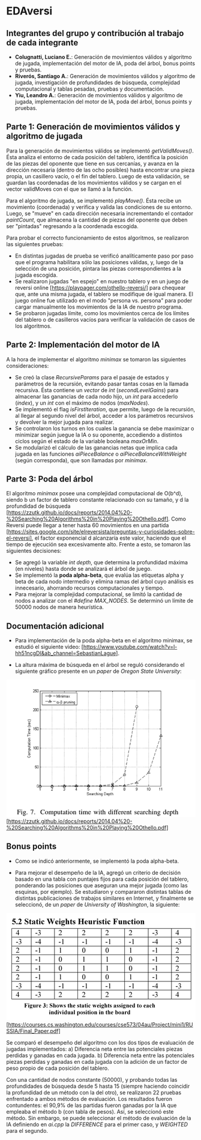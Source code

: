 # EDAversi

## Integrantes del grupo y contribución al trabajo de cada integrante

* **Colugnatti, Luciano E.**: Generación de movimientos válidos y algoritmo de jugada, implementación del motor de IA, poda
del árbol, bonus points y pruebas.
* **Riverós, Santiago A.**: Generación de movimientos válidos y algoritmo de jugada, investigación de profundidades de búsqueda, 
complejidad computacional y tablas pesadas, pruebas y documentación.
* **Yiu, Leandro A.**: Generación de movimientos válidos y algoritmo de jugada, implementación del motor de IA, poda
del árbol, bonus points y pruebas.


## Parte 1: Generación de movimientos válidos y algoritmo de jugada

Para la generación de movimientos válidos se implementó *getValidMoves()*. Ésta analiza el entorno de cada 
posición del tablero, identifica la posición de las piezas del oponente que tiene en sus cercanías, y avanza 
en la dirección necesaria (dentro de las ocho posibles) hasta encontrar una pieza propia, un casillero vacío, 
o el fin del tablero. Luego de esta validación, se guardan las coordenadas de los movimientos válidos y se cargan 
en el vector validMoves con el que se llamó a la función.

Para el algoritmo de jugada, se implementó *playMove()*. Ésta recibe un movimiento (coordenada) y verifica y valida 
las condiciones de su entorno. Luego, se "mueve" en cada dirección necesaria incrementando el contador *paintCount*, 
que almacena la cantidad de piezas del oponente que deben ser "pintadas" regresando a la coordenada escogida.

Para probar el correcto funcionamiento de estos algoritmos, se realizaron las siguientes pruebas:
* En distintas jugadas de prueba se verificó analíticamente paso por paso que el programa habilitara sólo las posiciones 
válidas, y, luego de la selección de una posición, pintara las piezas correspondientes a la jugada escogida.
* Se realizaron jugadas "en espejo" en nuestro tablero y en un juego de reversi online [https://playpager.com/othello-reversi/]
para chequear que, ante una misma jugada, el tablero se modifique de igual manera. El juego online fue utilizado en el modo 
"persona vs. persona" para poder cargar manualmente los movimientos de la IA de nuestro programa.
* Se probaron jugadas límite, como los movimientos cerca de los límites del tablero o de casilleros vacíos para verificar 
la validación de casos de los algoritmos.


## Parte 2: Implementación del motor de IA

A la hora de implementar el algoritmo *minimax* se tomaron las siguientes consideraciones:
* Se creó la clase *RecursiveParams* para el pasaje de estados y parámetros de la recursión, evitando pasar tantas cosas 
en la llamada recursiva. Ésta contiene un *vector* de *int* (*secondLevelGains*) para almacenar las ganancias de cada nodo 
hijo, un *int*  para accederlo (*index*), y un *int* con el máximo de nodos (*maxNodes*).
* Se implementó el flag *isFirstIteration*, que permite, luego de la recursión, al llegar al segundo nivel del árbol, acceder 
a los parámetros recursivos y devolver la mejor jugada para realizar.
* Se controlaron los turnos en los cuales la ganancia se debe maximizar o minimizar según juegue la IA o su oponente, 
accediendo a distintos ciclos según el estado de la variable booleana *maxOrMin*.
* Se modularizó el cálculo de las ganancias netas que implica cada jugada en las funciones *aiPieceBalance* o 
*aiPieceBalanceWithWeight* (según corresponda), que son llamadas por *minimax*.


## Parte 3: Poda del árbol

El algoritmo *minimax* posee una complejidad computacional de O(b^d), siendo b un factor de tablero constante relacionado con 
su tamaño, y d la profundidad de búsqueda 
[https://zzutk.github.io/docs/reports/2014.04%20-%20Searching%20Algorithms%20in%20Playing%20Othello.pdf].
Como Reversi puede llegar a tener hasta 60 movimientos en una partida 
[https://sites.google.com/site/elreversista/preguntas-y-curiosidades-sobre-el-reversi], 
el factor exponencial d alcanzaría este valor, haciendo que el tiempo de ejecución sea excesivamente alto.
Frente a esto, se tomaron las siguientes decisiones:
* Se agregó la variable *int* *depth*, que determina la profundidad máxima (en niveles) hasta donde se analizará el árbol 
de juego.
* Se implementó la **poda alpha-beta**, que evalúa las etiquetas alpha y beta de cada nodo intermedio y elimina ramas del 
árbol cuyo análisis es innecesario, ahorrando recursos computacionales y tiempo.
* Para mejorar la complejidad computacional, se limitó la cantidad de nodos a analizar con el *#define* *MAX_NODES*.
Se determinó un límite de 50000 nodos de manera heurística.


## Documentación adicional

* Para implementación de la poda alpha-beta en el algoritmo minimax, se estudió el siguiente video: 
[https://www.youtube.com/watch?v=l-hh51ncgDI&ab_channel=SebastianLague].

* La altura máxima de búsqueda en el árbol se reguló considerando el siguiente gráfico presente en un 
*paper* de *Oregon State University*:

![Tiempo computacional para distintas profundidades de búsqueda](/Images/Computation_times.png)
[https://zzutk.github.io/docs/reports/2014.04%20-%20Searching%20Algorithms%20in%20Playing%20Othello.pdf]

## Bonus points

* Como se indicó anteriormente, se implementó la poda alpha-beta.

* Para mejorar el desempeño de la IA, agregó un criterio de decisión basado en una tabla con puntajes fijos para cada posición
del tablero, ponderando las posiciones que aseguran una mejor jugada (como las esquinas, por ejemplo). Se estudiaron y 
compararon distintas tablas de distintas publicaciones de trabajos similares en Internet, y finalmente se seleccionó, de
un *paper* de *University of Washington*, la siguiente:

![Pesos para cada posición en el tablero de Reversi](/Images/Weights_table.png)
[https://courses.cs.washington.edu/courses/cse573/04au/Project/mini1/RUSSIA/Final_Paper.pdf]

Se comparó el desempeño del algoritmo con los dos tipos de evaluación de jugadas implementados: 
a) Diferencia neta entre las potenciales piezas perdidas y ganadas en cada jugada.
b) Diferencia neta entre las potenciales piezas perdidas y ganadas en cada jugada con la adición de un factor de peso propio
de cada posición del tablero.

Con una cantidad de nodos constante (50000), y probando todas las profundidades de búsqueda desde 5 hasta 15 (siempre haciendo
coincidir la profundidad de un método con la del otro), se realizaron 22 pruebas enfrentado a ambos métodos de evaluación.
Los resultados fueron contundentes: el 90,9% de las partidas fueron ganadas por la IA que empleaba el método b (con tabla
de pesos). Así, se seleccionó este método.
Sin embargo, se puede seleccionar el método de evaluación de la IA definiendo en *ai.cpp* la *DIFFERENCE* para el primer caso, 
y *WEIGHTED* para el segundo.


